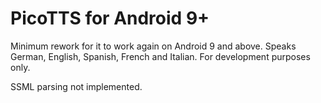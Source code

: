 # PicoTTS for Android 9+
Minimum rework for it to work again on Android 9 and above. Speaks German, English, Spanish, French and Italian. For development purposes only.

SSML parsing not implemented.
